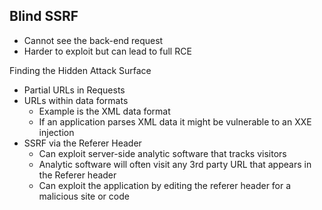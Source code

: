 
## Blind SSRF

- Cannot see the back-end request
- Harder to exploit but can lead to full RCE

Finding the Hidden Attack Surface
- Partial URLs in Requests
- URLs within data formats
	- Example is the XML data format
	- If an application parses XML data it might be vulnerable to an XXE injection
- SSRF via the Referer Header
	- Can exploit server-side analytic software that tracks visitors
	- Analytic software will often visit any 3rd party URL that appears in the Referer header
	- Can exploit the application by editing the referer header for a malicious site or code